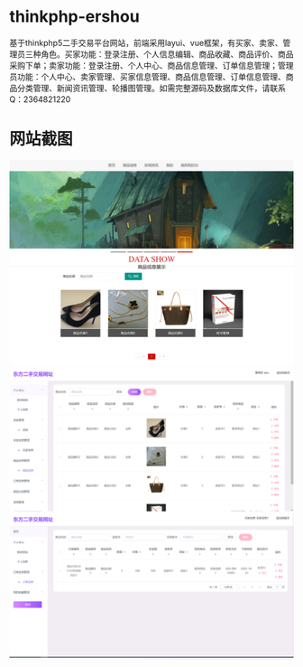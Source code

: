 # thinkphp-ershou
基于thinkphp5二手交易平台网站，前端采用layui、vue框架，有买家、卖家、管理员三种角色。买家功能：登录注册、个人信息编辑、商品收藏、商品评价、商品采购下单；卖家功能：登录注册、个人中心、商品信息管理、订单信息管理；管理员功能：个人中心、卖家管理、买家信息管理、商品信息管理、订单信息管理、商品分类管理、新闻资讯管理、轮播图管理。如需完整源码及数据库文件，请联系Q：2364821220
# 网站截图
![image](https://github.com/hzl0898/thinkphp-ershou/blob/main/网站首页.png)
![image](https://github.com/hzl0898/thinkphp-ershou/blob/main/商品信息管理.png)
![image](https://github.com/hzl0898/thinkphp-ershou/blob/main/订单信息管理.png)
